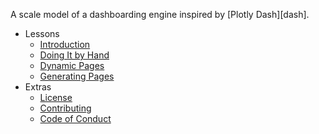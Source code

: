 <p class="subtitle" markdown="1">A scale model of a dashboarding engine inspired by [Plotly Dash][dash].</p>

-   Lessons
    -   [Introduction](@root/00-intro/)
    -   [Doing It by Hand](@root/01-manual/)
    -   [Dynamic Pages](@root/02-dynamic/)
    -   [Generating Pages](@root/03-generate/)
-   Extras
    -   [License](@root/license/)
    -   [Contributing](@root/contrib/)
    -   [Code of Conduct](@root/conduct/)

[dash]: https://dash.plotly.com/
